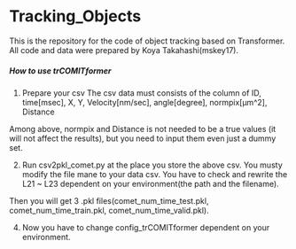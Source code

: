 # Tracking_Objects
This is the repository for the code of object tracking based on Transformer.
All code and data were prepared by Koya Takahashi(mskey17).

##### How to use trCOMITformer #####
1. Prepare your csv
   The csv data must consists of the column of 
ID, time[msec], X, Y, Velocity[nm/sec], angle[degree], normpix[µm^2], Distance

Among above, normpix and Distance is not needed to be a true values (it will not affect the results), but you need to input them even just a dummy set.

2. Run csv2pkl_comet.py at the place you store the above csv.
You musty modify the file mane to your data csv.
You have to check and rewrite the L21 ~ L23 dependent on your environment(the path and the filename).

Then you will get 3 .pkl files(comet_num_time_test.pkl, comet_num_time_train.pkl, comet_num_time_valid.pkl).

4. Now you have to change config_trCOMITformer dependent on your environment.

